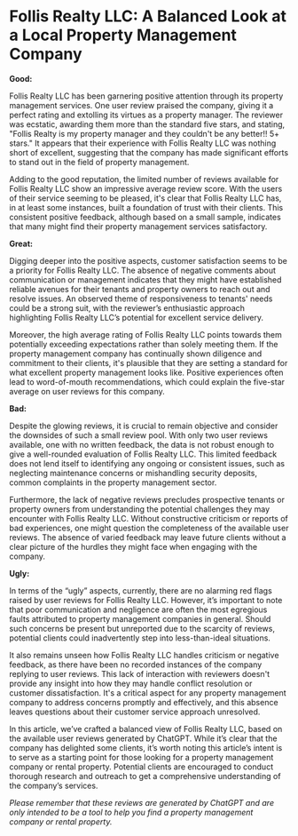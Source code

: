 # Follis Realty LLC: A Balanced Look at a Local Property Management Company

**Good:**

Follis Realty LLC has been garnering positive attention through its property management services. One user review praised the company, giving it a perfect rating and extolling its virtues as a property manager. The reviewer was ecstatic, awarding them more than the standard five stars, and stating, "Follis Realty is my property manager and they couldn't be any better!! 5+ stars." It appears that their experience with Follis Realty LLC was nothing short of excellent, suggesting that the company has made significant efforts to stand out in the field of property management.

Adding to the good reputation, the limited number of reviews available for Follis Realty LLC show an impressive average review score. With the users of their service seeming to be pleased, it's clear that Follis Realty LLC has, in at least some instances, built a foundation of trust with their clients. This consistent positive feedback, although based on a small sample, indicates that many might find their property management services satisfactory.

**Great:**

Digging deeper into the positive aspects, customer satisfaction seems to be a priority for Follis Realty LLC. The absence of negative comments about communication or management indicates that they might have established reliable avenues for their tenants and property owners to reach out and resolve issues. An observed theme of responsiveness to tenants' needs could be a strong suit, with the reviewer’s enthusiastic approach highlighting Follis Realty LLC’s potential for excellent service delivery.

Moreover, the high average rating of Follis Realty LLC points towards them potentially exceeding expectations rather than solely meeting them. If the property management company has continually shown diligence and commitment to their clients, it's plausible that they are setting a standard for what excellent property management looks like. Positive experiences often lead to word-of-mouth recommendations, which could explain the five-star average on user reviews for this company.

**Bad:**

Despite the glowing reviews, it is crucial to remain objective and consider the downsides of such a small review pool. With only two user reviews available, one with no written feedback, the data is not robust enough to give a well-rounded evaluation of Follis Realty LLC. This limited feedback does not lend itself to identifying any ongoing or consistent issues, such as neglecting maintenance concerns or mishandling security deposits, common complaints in the property management sector.

Furthermore, the lack of negative reviews precludes prospective tenants or property owners from understanding the potential challenges they may encounter with Follis Realty LLC. Without constructive criticism or reports of bad experiences, one might question the completeness of the available user reviews. The absence of varied feedback may leave future clients without a clear picture of the hurdles they might face when engaging with the company.

**Ugly:**

In terms of the “ugly” aspects, currently, there are no alarming red flags raised by user reviews for Follis Realty LLC. However, it’s important to note that poor communication and negligence are often the most egregious faults attributed to property management companies in general. Should such concerns be present but unreported due to the scarcity of reviews, potential clients could inadvertently step into less-than-ideal situations.

It also remains unseen how Follis Realty LLC handles criticism or negative feedback, as there have been no recorded instances of the company replying to user reviews. This lack of interaction with reviewers doesn't provide any insight into how they may handle conflict resolution or customer dissatisfaction. It's a critical aspect for any property management company to address concerns promptly and effectively, and this absence leaves questions about their customer service approach unresolved.

In this article, we’ve crafted a balanced view of Follis Realty LLC, based on the available user reviews generated by ChatGPT. While it’s clear that the company has delighted some clients, it’s worth noting this article’s intent is to serve as a starting point for those looking for a property management company or rental property. Potential clients are encouraged to conduct thorough research and outreach to get a comprehensive understanding of the company’s services.

*Please remember that these reviews are generated by ChatGPT and are only intended to be a tool to help you find a property management company or rental property.*